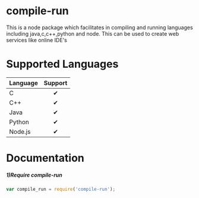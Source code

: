# compile-run
This is a node package which facilitates in compiling and running languages including java,c,c++,python and node. This can be used to create web services like online IDE's

Supported Languages 
===================
| Language | Support |
|---------|:-------:|
|C |&#x2714;|
|C++ | &#x2714; |
|Java | &#x2714; |
|Python | &#x2714; |
|Node.js | &#x2714; |

Documentation
=============
<h5>1)Require compile-run </h5>

```javascript
var compile_run = require('compile-run');
```